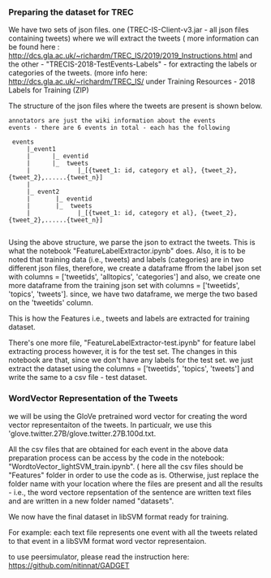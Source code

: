 ### Preparing the dataset for TREC

We have two sets of json files. one (TREC-IS-Client-v3.jar - all json files containing tweets) where we will extract the tweets ( more information
can be found here : http://dcs.gla.ac.uk/~richardm/TREC_IS/2019/2019_Instructions.html and 
the other - "TRECIS-2018-TestEvents-Labels" - for extracting the labels or categories of the tweets. (more info here: http://dcs.gla.ac.uk/~richardm/TREC_IS/
under Training Resources - 2018 Labels for Training (ZIP)

The structure of the json files where the tweets are present is shown below. 

```
annotators are just the wiki information about the events
events - there are 6 events in total - each has the following
 
 events 
     |_event1
     |      |_ eventid
     |      |_  tweets   
     |             |_[{tweet_1: id, category et al}, {tweet_2}, {tweet_2},......{tweet_n}]
     |
     |_ event2
     |       |_ eventid
     |       |_  tweets   
     |             |_[{tweet_1: id, category et al}, {tweet_2}, {tweet_2},......{tweet_n}]


```

Using the above structure, we parse the json to extract the tweets. This is what the notebook "FeatureLabelExtractor.ipynb" does. Also, 
it is to be noted that training data (i.e., tweets) and labels (categories) are in two different json files, therefore, we create a dataframe
ffrom the label json set with columns = ['tweetids', 'alltopics', 'categories'] and also, we create one more dataframe 
from the training json set with columns = ['tweetids', 'topics', 'tweets']. since, we have two dataframe, we merge the two based on the
'tweetids' column. 

This is how the Features i.e., tweets and labels are extracted for training dataset. 

There's one more file, "FeatureLabelExtractor-test.ipynb" for feature label extracting process however, it is for the test set. The changes 
in this notebook are that, since we don't have any labels for the test set. we just extract the dataset using the columns =  ['tweetids', 'topics', 'tweets']
and write the same to a csv file - test dataset.

### WordVector Representation of the Tweets

 we will be using the GloVe pretrained word vector for creating the word vector representaiton of the tweets. In particualr, we use this 
 'glove.twitter.27B/glove.twitter.27B.100d.txt. 
 
 All the csv files that are obtained for each event in the above data preparation process can be access by the code in the notebook:
 "WordtoVector_lightSVM_train.ipynb". ( here all the csv files should be "Features" folder in order to use the code as is. Otherwise, just replace
 the folder name with your location where the files are present and all the results - i.e., the word vectore repsentation of the sentence
 are written text files and are written in a new folder named "datasets".
 

We now have the final dataset in libSVM format ready for training.

For example: each text file represents one event with all the tweets related to that event in a libSVM format word vector representaion. 

to use peersimulator, please read the instruction here: https://github.com/nitinnat/GADGET 
